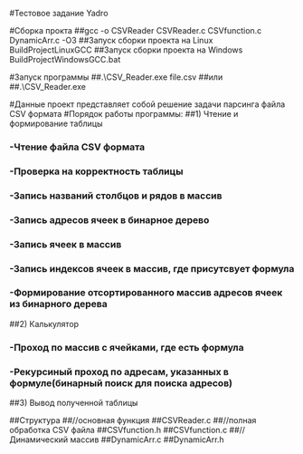 #Тестовое задание Yadro

#Сборка прокта
##gcc -o CSVReader CSVReader.c CSVfunction.c DynamicArr.c -O3
##Запуск сборки проекта на Linux BuildProjectLinuxGCC
##Запуск сборки проекта на Windows BuildProjectWindowsGCC.bat

#Запуск программы
##.\CSV_Reader.exe file.csv
##или
##.\CSV_Reader.exe <filename>

#Данные проект представляет собой решение задачи парсинга файла CSV формата
#Порядок работы программы:
##1) Чтение и формирование таблицы
###  -Чтение файла CSV формата
###  -Проверка на корректность таблицы
###  -Запись названий столбцов и рядов в массив
###  -Запись адресов ячеек в бинарное дерево
###  -Запись ячеек в массив
###  -Запись индексов ячеек в массив, где присутсвует формула
###  -Формирование отсортированного массив адресов ячеек из бинарного дерева
##2) Калькулятор
###  -Проход по массив с ячейками, где есть формула
###  -Рекурсиный проход по адресам, указанных в формуле(бинарный поиск для поиска адресов)
##3) Вывод полученной таблицы

##Структура
##//основная функция
##CSVReader.c 
##//полная обработка CSV файла
##CSVfunction.h
##CSVfunction.c
##//Динамический массив
##DynamicArr.c
##DynamicArr.h

